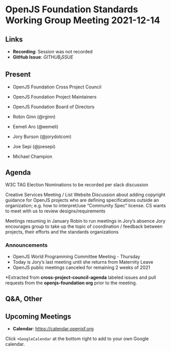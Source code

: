 # OpenJS Foundation Standards Working Group Meeting 2021-12-14

## Links

* **Recording**: Session was not recorded
* **GitHub Issue**: $GITHUB_ISSUE$

## Present

* OpenJS Foundation Cross Project Council
* OpenJS Foundation Project Maintainers
* OpenJS Foundation Board of Directors


* Robin Ginn (@rginn)    
* Eemeli Aro (@eemeli)   
* Jory Burson (@jorydotcom)  
* Joe Sepi (@joesepi) 
* Michael Champion 

## Agenda

W3C TAG Election
Nominations to be recorded per slack discussion

Creative Services Meeting / List Website
Discussion about adding copyright guidance for OpenJS projects who are defining specifications outside an organization; e.g. how to interpret/use “Community Spec” license.
CS wants to meet with us to review designs/requirements

Meetings resuming in January
Robin to run meetings in Jory’s absence
Jory encourages group to take up the topic of coordination / feedback between projects, their efforts and the standards organizations



### Announcements

* OpenJS World Programming Committee Meeting - Thursday
* Today is Jory’s last meeting until she returns from Maternity Leave
* OpenJS public meetings canceled for remaining 2 weeks of 2021


*Extracted from **cross-project-council-agenda** labeled issues and pull requests from the **openjs-foundation org** prior to the meeting.



## Q&A, Other

## Upcoming Meetings

* **Calendar**: <https://calendar.openjsf.org>

Click `+GoogleCalendar` at the bottom right to add to your own Google calendar.


